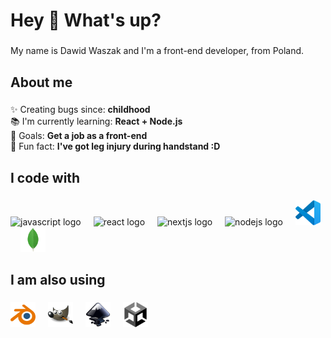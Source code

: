 <h1 align="left">Hey 👋 What's up?</h1>

###

<p align="left">My name is Dawid Waszak and I'm a front-end developer, from Poland.</p>

###

<h2 align="left">About me</h2>

###

<p align="left">✨ Creating bugs since: <b>childhood</b><br>📚 I'm currently learning: <b>React + Node.js</b><br>🎯 Goals: <b>Get a job as a front-end</b><br>🎲 Fun fact: <b>I've got leg injury during handstand :D</b></p>

###

<h2 align="left">I code with</h2>

###

<div align="left">
  <img src="https://cdn.jsdelivr.net/gh/devicons/devicon/icons/javascript/javascript-original.svg" height="40" alt="javascript logo"  />
  <img width="12" />
  <img src="https://cdn.jsdelivr.net/gh/devicons/devicon/icons/react/react-original.svg" height="40" alt="react logo"  />
  <img width="12" />
  <img src="https://cdn.jsdelivr.net/gh/devicons/devicon/icons/nextjs/nextjs-original.svg" height="40" alt="nextjs logo"  />
  <img width="12" />
  <img src="https://cdn.jsdelivr.net/gh/devicons/devicon/icons/nodejs/nodejs-original.svg" height="40" alt="nodejs logo"  />
  <img width="12" />
  <img src="https://github.com/devicons/devicon/blob/v2.16.0/icons/vscode/vscode-original.svg" height="40" alt="javascript logo"  />
  <img width="12" />
  <img src="https://github.com/devicons/devicon/blob/v2.16.0/icons/mongodb/mongodb-original.svg" height="40" alt="javascript logo"  />
  <img width="12" />
</div>

###

###

<h2 align="left">I am also using</h2>

###

<div align="left">
  <img src="https://github.com/devicons/devicon/blob/v2.16.0/icons/blender/blender-original.svg" height="40" alt="javascript logo"  />
  <img width="12" />
  <img src="https://github.com/devicons/devicon/blob/v2.16.0/icons/gimp/gimp-original.svg" height="40" alt="javascript logo"  />
  <img width="12" />
  <img src="https://github.com/devicons/devicon/blob/v2.16.0/icons/inkscape/inkscape-original.svg" height="40" alt="javascript logo"  />
  <img width="12" />
  <img src="https://github.com/devicons/devicon/blob/v2.16.0/icons/unity/unity-original.svg" height="40" alt="javascript logo"  />
  <img width="12" />
</div>

###
